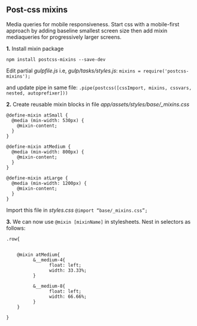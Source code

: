 
## Post-css mixins

Media queries for mobile responsiveness.
Start css with a mobile-first approach by adding baseline smallest screen size then add mixin mediaqueries for progressively larger screens.

**1.**
Install mixin package
```
npm install postcss-mixins --save-dev
```

Edit partial *gulpfile.js* i.e, *gulp/tasks/styles.js*:
`mixins = require('postcss-mixins');`

and update pipe in same file:
`.pipe(postcss([cssImport, mixins, cssvars, nested, autoprefixer]))`

**2.**
Create reusable mixin blocks in file *app/assets/styles/base/_mixins.css*
```
@define-mixin atSmall {
  @media (min-width: 530px) {
    @mixin-content;
  }
}

@define-mixin atMedium {
  @media (min-width: 800px) {
    @mixin-content;
  }
}

@define-mixin atLarge {
  @media (min-width: 1200px) {
    @mixin-content;
  }
}
```

Import this file in *styles.css* `@import “base/_mixins.css”;`

**3.**
We can now use `@mixin [mixinName]` in stylesheets. Nest in selectors as follows:

```
.row{


	@mixin atMedium{
		  &__medium-4{
			    float: left;
			    width: 33.33%;
		  }

		  &__medium-8{
			    float: left;
			    width: 66.66%;
		  }
	}

}

```
